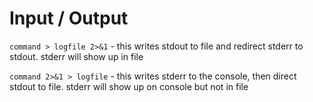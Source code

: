 # Input / Output

`command > logfile 2>&1` - this writes stdout to file and redirect stderr to stdout. stderr will show up in file

`command 2>&1 > logfile` - this writes stderr to the console, then direct stdout to file. stderr will show up on console but not in file